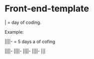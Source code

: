 # Front-end-template

| = day of coding. 

Example: 

||||-  = 5 days a of cofing 

||||- ||||- ||||- ||||- ||| 
